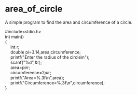 # area_of_circle
A simple program to find the area and circumference of a circle.

#include<stdio.h><br>
int main()<br>
{<br>
&emsp;	int r;<br>
&emsp;	double pi=3.14,area,circumference;<br>
&emsp;	printf("Enter the radius of the circle\n");<br>
&emsp;	scanf("%d",&r);<br>
&emsp;	area=pi*r*r;<br>
&emsp;	circumference=2*pi*r;<br>
&emsp;	printf("Area=%.3f\n",area);<br>
&emsp;	printf("Circumference=%.3f\n",circumference);<br>
}<br>
